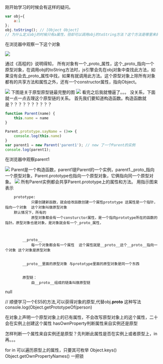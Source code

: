 刚开始学习的时候会有这样的疑问。  
```js
var obj={
    a:1
};
obj.toString(); // [Object Object]
// 为什么定义obj的时候只有a属性，但却可以调用obj的toString方法？这个方法是哪里来的？
```
在浏览器中观察一下这个对象

![](https://user-gold-cdn.xitu.io/2019/12/2/16ec60b414e0d1c2?w=442&h=352&f=png&s=29232)

通过《高程的》说明得知，
所有对象有一个_proto_属性，这个_proto_指向一个原型对象，在调用obj的toString方法时，js引擎会先在obj对象中查找此方法，如果没有会去_proto_属性中找，如果有就调用此方法。这个原型对象上除所有对象都有的共享方法和属性之外，还有一个constructor属性，指向Object。

![](https://user-gold-cdn.xitu.io/2019/12/2/16ec61845b3db88d?w=286&h=65&f=png&s=3665)
下图是关于原型原型链最完整的图
![](https://user-gold-cdn.xitu.io/2019/12/3/16ec8eefc33d2c15?w=638&h=801&f=png&s=276693)
看完之后我就懵逼了。。。
没关系，下面就一点一点去理这个原型链的关系。
首先我们要知道构造函数。构造函数就是？？？？？？？？？？

```js
function Parent(name) {
    this.name = name
}

Parent.prototype.sayName = ()=> {
    console.log(this.name)
}
var parent1 = new Parent('parent1'); // new 了一个Parent的实例
console.log(parent1);

```
在浏览器中观察parent1

![](https://user-gold-cdn.xitu.io/2019/12/4/16ecf4311fa92533?w=395&h=114&f=png&s=10390)
Parent是一个构造函数，parent1是Parent的一个实例，parent1._proto_指向一个原型对象，Parent.prototype也指向一个原型对象，它俩指向同一个原型对象。
![](https://user-gold-cdn.xitu.io/2019/12/4/16ecf464e71c7020?w=415&h=45&f=png&s=3035)
所有Parent实例都会共享Parent.prototype上的属性和方法。
用指示图来表示




		prototype:
				只要创建新函数，就会给改函数创建一个属性prototype 这属性是一个指针，指向一个对象  这个对象叫做原型对象
        默认情况下，所有的
				原型对象都会有一个consturctor属性，是一个指向prototype所在的函数的指针。原型对象也是对象，是对象就会有一个_proto_属性，

		
		
			__proto__
				每一个对象都会有一个属性  这个属性就是__proto__这个__proto__指向一个对象 这个对象是原型对象
		
		
			__proto__里面的原型对象 与prototype里面的原型对象是同一个东西
		
		
			原型链：
				由__proto__组成的链条叫做原型链
		
null

// 顺便学习一个ES5的方法,可以获得对象的原型,代替obj.__proto__ 这种写法
console.log(Object.getPrototypeOf(person)

在对象上声明一个原型对象上的已有属性，不会改写原型对象上的这个属性，二十会在实例上创建这个属性
hasOwnProperty判断属性来自实例还是原型

怎样判断一个属性来自实例还是原型？先判断此属性是否在实例上或者原型上，in 再。。。

for in 可以遍历原型上的属性，只要其可枚举
Object.keys()
Object.getOwnPropertyNames() 一把锁



